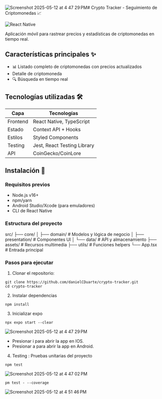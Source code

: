 ![Screenshot 2025-05-12 at 4 47 29 PM](https://github.com/user-attachments/assets/0a4ef9ec-9b76-497e-afaf-b14cffbc8c2d)# Crypto Tracker - Seguimiento de Criptomonedas 📈

![React Native](https://img.shields.io/badge/React_Native-20232A?style=for-the-badge&logo=react&logoColor=61DAFB)


Aplicación móvil para rastrear precios y estadísticas de criptomonedas en tiempo real.

## Características principales ✨

- 📊 Listado completo de criptomonedas con precios actualizados
- Detalle de criptomoneda
- 🔍 Búsqueda en tiempo real

## Tecnologías utilizadas 🛠️

| Capa           | Tecnologías                     |
|----------------|---------------------------------|
| Frontend       | React Native, TypeScript        |
| Estado         | Context API + Hooks             |
| Estilos        | Styled Components               |
| Testing        | Jest, React Testing Library     |
| API            | CoinGecko/CoinLore              |

## Instalación 🚀

### Requisitos previos
- Node.js v16+
- npm/yarn
- Android Studio/Xcode (para emuladores)
- CLI de React Native

### Estructura del proyecto
src/
├── core/
│   ├── domain/          # Modelos y lógica de negocio
│   ├── presentation/    # Componentes UI
│   └── data/           # API y almacenamiento
├── assets/             # Recursos multimedia
├── utils/              # Funciones helpers
└── App.tsx             # Entrada principal

### Pasos para ejecutar

1. Clonar el repositorio:
```   
git clone https://github.com/danielCDuarte/crypto-tracker.git
cd crypto-tracker
```

2. Instalar dependencias
```
npm install
```

3. Inicializar expo
```
npx expo start --clear
```
![Screenshot 2025-05-12 at 4 47 29 PM](https://github.com/user-attachments/assets/4d712241-4614-4157-8b29-3ff13469d274)
- Presionar i para abrir la app en IOS.
- Presionar a para abrir la app en Android.

4. Testing : Pruebas unitarias del proyecto
```
npm test
```
![Screenshot 2025-05-12 at 4 47 02 PM](https://github.com/user-attachments/assets/16ade3bc-851c-4dcb-a998-f809cb324804)
```
pm test - --coverage
```
![Screenshot 2025-05-12 at 4 51 46 PM](https://github.com/user-attachments/assets/4a6f063e-bce8-4714-98a1-c14b246c318b)

